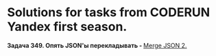 # Solutions for tasks from CODERUN Yandex first season.
<div></div>
<div><b>Задача 349. Опять JSON'ы перекладывать - </b> <a target="_blank" href="https://coderun.yandex.ru/seasons/first_2023/tracks/backend/problem/merge-jsons-2">Merge JSON 2.</a></div>

